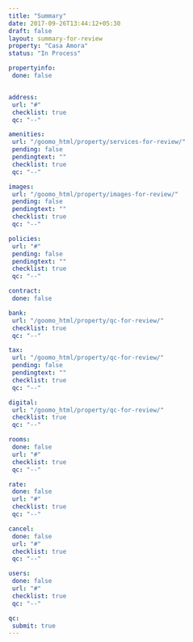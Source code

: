 ```yaml
---
title: "Summary"
date: 2017-09-26T13:44:12+05:30
draft: false
layout: summary-for-review
property: "Casa Amora"
status: "In Process"

propertyinfo:
 done: false


address:
 url: "#"
 checklist: true
 qc: "--"

amenities:
 url: "/goomo_html/property/services-for-review/"
 pending: false
 pendingtext: ""
 checklist: true
 qc: "--"

images:
 url: "/goomo_html/property/images-for-review/"
 pending: false
 pendingtext: ""
 checklist: true
 qc: "--"

policies:
 url: "#"
 pending: false
 pendingtext: ""
 checklist: true
 qc: "--"

contract:
 done: false

bank:
 url: "/goomo_html/property/qc-for-review/"
 checklist: true
 qc: "--"

tax:
 url: "/goomo_html/property/qc-for-review/"
 pending: false
 pendingtext: ""
 checklist: true
 qc: "--"

digital:
 url: "/goomo_html/property/qc-for-review/"
 checklist: true
 qc: "--"

rooms:
 done: false
 url: "#"
 checklist: true
 qc: "--"

rate:
 done: false
 url: "#"
 checklist: true
 qc: "--"

cancel:
 done: false
 url: "#"
 checklist: true
 qc: "--"

users:
 done: false
 url: "#"
 checklist: true
 qc: "--"

qc:
 submit: true
---
```


